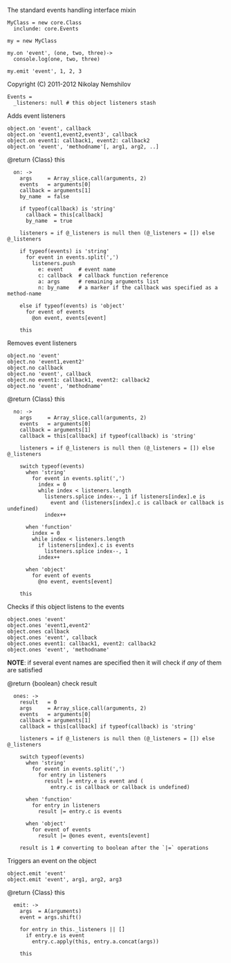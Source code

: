 The standard events handling interface mixin

    MyClass = new core.Class
      inclunde: core.Events

    my = new MyClass

    my.on 'event', (one, two, three)->
      console.log(one, two, three)

    my.emit 'event', 1, 2, 3

Copyright (C) 2011-2012 Nikolay Nemshilov

```coffee-aside
Events =
  _listeners: null # this object listeners stash
```

Adds event listeners

    object.on 'event', callback
    object.on 'event1,event2,event3', callback
    object.on event1: callback1, event2: callback2
    object.on 'event', 'methodname'[, arg1, arg2, ..]

@return {Class} this

```coffee-aside
  on: ->
    args     = Array_slice.call(arguments, 2)
    events   = arguments[0]
    callback = arguments[1]
    by_name  = false

    if typeof(callback) is 'string'
      callback = this[callback]
      by_name  = true

    listeners = if @_listeners is null then (@_listeners = []) else @_listeners

    if typeof(events) is 'string'
      for event in events.split(',')
        listeners.push
          e: event     # event name
          c: callback  # callback function reference
          a: args      # remaining arguments list
          n: by_name   # a marker if the callback was specified as a method-name

    else if typeof(events) is 'object'
      for event of events
        @on event, events[event]

    this
```

Removes event listeners

    object.no 'event'
    object.no 'event1,event2'
    object.no callback
    object.no 'event', callback
    object.no event1: callback1, event2: callback2
    object.no 'event', 'methodname'

@return {Class} this

```coffee-aside
  no: ->
    args     = Array_slice.call(arguments, 2)
    events   = arguments[0]
    callback = arguments[1]
    callback = this[callback] if typeof(callback) is 'string'

    listeners = if @_listeners is null then (@_listeners = []) else @_listeners

    switch typeof(events)
      when 'string'
        for event in events.split(',')
          index = 0
          while index < listeners.length
            listeners.splice index--, 1 if listeners[index].e is
              event and (listeners[index].c is callback or callback is undefined)
            index++

      when 'function'
        index = 0
        while index < listeners.length
          if listeners[index].c is events
            listeners.splice index--, 1
          index++

      when 'object'
        for event of events
          @no event, events[event]

    this
```

Checks if this object listens to the events

    object.ones 'event'
    object.ones 'event1,event2'
    object.ones callback
    object.ones 'event', callback
    object.ones event1: callback1, event2: callback2
    object.ones 'event', 'methodname'

__NOTE__: if several event names are specified then it
      will check if _any_ of them are satisfied

@return {boolean} check result

```coffee-aside
  ones: ->
    result   = 0
    args     = Array_slice.call(arguments, 2)
    events   = arguments[0]
    callback = arguments[1]
    callback = this[callback] if typeof(callback) is 'string'

    listeners = if @_listeners is null then (@_listeners = []) else @_listeners

    switch typeof(events)
      when 'string'
        for event in events.split(',')
          for entry in listeners
            result |= entry.e is event and (
              entry.c is callback or callback is undefined)

      when 'function'
        for entry in listeners
          result |= entry.c is events

      when 'object'
        for event of events
          result |= @ones event, events[event]

    result is 1 # converting to boolean after the `|=` operations
```

Triggers an event on the object

    object.emit 'event'
    object.emit 'event', arg1, arg2, arg3

@return {Class} this

```coffee-aside
  emit: ->
    args  = A(arguments)
    event = args.shift()

    for entry in this._listeners || []
      if entry.e is event
        entry.c.apply(this, entry.a.concat(args))

    this
```
